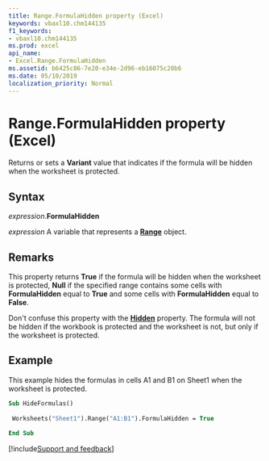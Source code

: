 ```yaml
---
title: Range.FormulaHidden property (Excel)
keywords: vbaxl10.chm144135
f1_keywords:
- vbaxl10.chm144135
ms.prod: excel
api_name:
- Excel.Range.FormulaHidden
ms.assetid: b6425c86-7e20-e34e-2d96-eb16075c20b6
ms.date: 05/10/2019
localization_priority: Normal
---
```



# Range.FormulaHidden property (Excel)

Returns or sets a **Variant** value that indicates if the formula will be hidden when the worksheet is protected.


## Syntax

_expression_.**FormulaHidden**

_expression_ A variable that represents a **[Range](excel.range(object).md)** object.


## Remarks

This property returns **True** if the formula will be hidden when the worksheet is protected, **Null** if the specified range contains some cells with **FormulaHidden** equal to **True** and some cells with **FormulaHidden** equal to **False**.

Don't confuse this property with the **[Hidden](Excel.Range.Hidden.md)** property. The formula will not be hidden if the workbook is protected and the worksheet is not, but only if the worksheet is protected.


## Example

This example hides the formulas in cells A1 and B1 on Sheet1 when the worksheet is protected.

```vb
Sub HideFormulas() 
 
 Worksheets("Sheet1").Range("A1:B1").FormulaHidden = True 
 
End Sub
```



[!include[Support and feedback](~/includes/feedback-boilerplate.md)]
